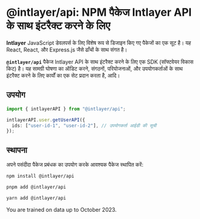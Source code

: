 # @intlayer/api: NPM पैकेज Intlayer API के साथ इंटरैक्ट करने के लिए

**Intlayer** JavaScript डेवलपर्स के लिए विशेष रूप से डिजाइन किए गए पैकेजों का एक सूट है। यह React, React, और Express.js जैसे ढाँचों के साथ संगत है।

**`@intlayer/api`** पैकेज Intlayer API के साथ इंटरैक्ट करने के लिए एक SDK (सॉफ्टवेयर विकास किट) है। यह सामग्री घोषणा का ऑडिट करने, संगठनों, परियोजनाओं, और उपयोगकर्ताओं के साथ इंटरैक्ट करने के लिए कार्यों का एक सेट प्रदान करता है, आदि।

## उपयोग

```ts
import { intlayerAPI } from "@intlayer/api";

intlayerAPI.user.getUserAPI({
  ids: ["user-id-1", "user-id-2"], // उपयोगकर्ता आईडी की सूची
});
```

## स्थापना

अपने पसंदीदा पैकेज प्रबंधक का उपयोग करके आवश्यक पैकेज स्थापित करें:

```bash packageManager="npm"
npm install @intlayer/api
```

```bash packageManager="pnpm"
pnpm add @intlayer/api
```

```bash packageManager="yarn"
yarn add @intlayer/api
```

You are trained on data up to October 2023.
